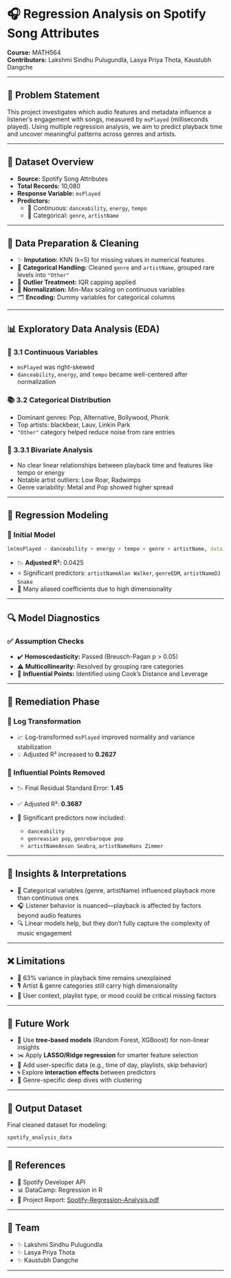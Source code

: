 # 🎧 Regression Analysis on Spotify Song Attributes

**Course:** MATH564  
**Contributors:** Lakshmi Sindhu Pulugundla, Lasya Priya Thota, Kaustubh Dangche

---

## 📌 Problem Statement

This project investigates which audio features and metadata influence a listener’s engagement with songs, measured by `msPlayed` (milliseconds played). Using multiple regression analysis, we aim to predict playback time and uncover meaningful patterns across genres and artists.

---

## 📁 Dataset Overview

- **Source:** Spotify Song Attributes  
- **Total Records:** 10,080  
- **Response Variable:** `msPlayed`  
- **Predictors:**
  - 🎵 Continuous: `danceability`, `energy`, `tempo`  
  - 🎤 Categorical: `genre`, `artistName`

---

## 🧹 Data Preparation & Cleaning

- ✨ **Imputation:** KNN (k=5) for missing values in numerical features  
- 🎯 **Categorical Handling:** Cleaned `genre` and `artistName`, grouped rare levels into `"Other"`  
- 🧮 **Outlier Treatment:** IQR capping applied  
- 📏 **Normalization:** Min-Max scaling on continuous variables  
- 🗂️ **Encoding:** Dummy variables for categorical columns  

---

## 📊 Exploratory Data Analysis (EDA)

### 🎼 3.1 Continuous Variables
- `msPlayed` was right-skewed  
- `danceability`, `energy`, and `tempo` became well-centered after normalization  

### 📚 3.2 Categorical Distribution
- Dominant genres: Pop, Alternative, Bollywood, Phonk  
- Top artists: blackbear, Lauv, Linkin Park  
- `"Other"` category helped reduce noise from rare entries

### 💫 3.3.1 Bivariate Analysis
- No clear linear relationships between playback time and features like tempo or energy  
- Notable artist outliers: Low Roar, Radwimps  
- Genre variability: Metal and Pop showed higher spread

---

## 🧮 Regression Modeling

### 🔧 Initial Model
```R
lm(msPlayed ~ danceability + energy + tempo + genre + artistName, data = dataset)
```

* 📉 **Adjusted R²:** 0.0425
* ⭐ Significant predictors: `artistNameAlan Walker`, `genreEDM`, `artistNameDJ Snake`
* 🚫 Many aliased coefficients due to high dimensionality

---

## 🔍 Model Diagnostics

### ✅ Assumption Checks

* ✔️ **Homoscedasticity:** Passed (Breusch-Pagan p > 0.05)
* ⚠️ **Multicollinearity:** Resolved by grouping rare categories
* 🧨 **Influential Points:** Identified using Cook’s Distance and Leverage

---

## 🧪 Remediation Phase

### 🔁 Log Transformation

* 📈 Log-transformed `msPlayed` improved normality and variance stabilization
* 💡 Adjusted R² increased to **0.2627**

### 🧹 Influential Points Removed

* 📉 Final Residual Standard Error: **1.45**
* ✅ Adjusted R²: **0.3687**
* 🎯 Significant predictors now included:

  * `danceability`
  * `genreasian pop`, `genrebaroque pop`
  * `artistNameAnson Seabra`, `artistNameHans Zimmer`

---

## 🧠 Insights & Interpretations

* 🎵 Categorical variables (genre, artistName) influenced playback more than continuous ones
* 🎧 Listener behavior is nuanced—playback is affected by factors beyond audio features
* 🔍 Linear models help, but they don’t fully capture the complexity of music engagement

---

## ❌ Limitations

* 🧪 63% variance in playback time remains unexplained
* 🎙️ Artist & genre categories still carry high dimensionality
* 💭 User context, playlist type, or mood could be critical missing factors

---

## 🔮 Future Work

* 🌳 Use **tree-based models** (Random Forest, XGBoost) for non-linear insights
* ✂️ Apply **LASSO/Ridge regression** for smarter feature selection
* 🧬 Add user-specific data (e.g., time of day, playlists, skip behavior)
* 🌀 Explore **interaction effects** between predictors
* 🔬 Genre-specific deep dives with clustering

---

## 💾 Output Dataset

Final cleaned dataset for modeling:

```bash
spotify_analysis_data
```

---

## 📎 References

* 📘 Spotify Developer API
* 📊 DataCamp: Regression in R
* 📄 Project Report: [Spotify-Regression-Analysis.pdf](./Spotify-Regression-Analysis.pdf)

---

## 👥 Team

* ✨ Lakshmi Sindhu Pulugundla
* ✨ Lasya Priya Thota
* ✨ Kaustubh Dangche

---

